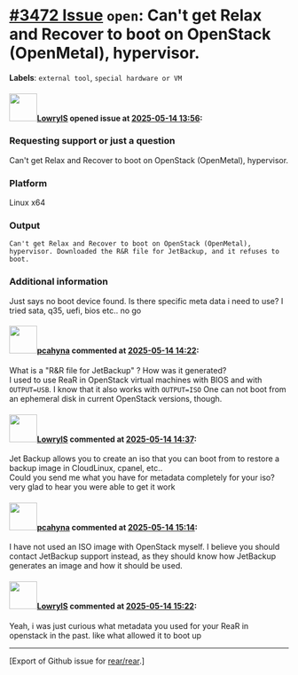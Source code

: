 # [\#3472 Issue](https://github.com/rear/rear/issues/3472) `open`: Can't get Relax and Recover to boot on OpenStack (OpenMetal), hypervisor.

**Labels**: `external tool`, `special hardware or VM`

#### <img src="https://avatars.githubusercontent.com/u/45672529?v=4" width="50">[LowryIS](https://github.com/LowryIS) opened issue at [2025-05-14 13:56](https://github.com/rear/rear/issues/3472):

### Requesting support or just a question

Can't get Relax and Recover to boot on OpenStack (OpenMetal),
hypervisor.

### Platform

Linux x64

### Output

    Can't get Relax and Recover to boot on OpenStack (OpenMetal), hypervisor. Downloaded the R&R file for JetBackup, and it refuses to boot.

### Additional information

Just says no boot device found. Is there specific meta data i need to
use? I tried sata, q35, uefi, bios etc.. no go

#### <img src="https://avatars.githubusercontent.com/u/26300485?u=9105d243bc9f7ade463a3e52e8dd13fa67837158&v=4" width="50">[pcahyna](https://github.com/pcahyna) commented at [2025-05-14 14:22](https://github.com/rear/rear/issues/3472#issuecomment-2880444241):

What is a "R&R file for JetBackup" ? How was it generated?  
I used to use ReaR in OpenStack virtual machines with BIOS and with
`OUTPUT=USB`. I know that it also works with `OUTPUT=ISO` One can not
boot from an ephemeral disk in current OpenStack versions, though.

#### <img src="https://avatars.githubusercontent.com/u/45672529?v=4" width="50">[LowryIS](https://github.com/LowryIS) commented at [2025-05-14 14:37](https://github.com/rear/rear/issues/3472#issuecomment-2880494279):

Jet Backup allows you to create an iso that you can boot from to restore
a backup image in CloudLinux, cpanel, etc..  
Could you send me what you have for metadata completely for your iso?
very glad to hear you were able to get it work

#### <img src="https://avatars.githubusercontent.com/u/26300485?u=9105d243bc9f7ade463a3e52e8dd13fa67837158&v=4" width="50">[pcahyna](https://github.com/pcahyna) commented at [2025-05-14 15:14](https://github.com/rear/rear/issues/3472#issuecomment-2880623428):

I have not used an ISO image with OpenStack myself. I believe you should
contact JetBackup support instead, as they should know how JetBackup
generates an image and how it should be used.

#### <img src="https://avatars.githubusercontent.com/u/45672529?v=4" width="50">[LowryIS](https://github.com/LowryIS) commented at [2025-05-14 15:22](https://github.com/rear/rear/issues/3472#issuecomment-2880653400):

Yeah, i was just curious what metadata you used for your ReaR in
openstack in the past. like what allowed it to boot up

------------------------------------------------------------------------

\[Export of Github issue for
[rear/rear](https://github.com/rear/rear).\]
